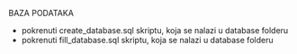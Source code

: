 BAZA PODATAKA
- pokrenuti create_database.sql skriptu, koja se nalazi u database folderu
- pokrenuti fill_database.sql skriptu, koja se nalazi u database folderu
